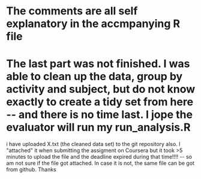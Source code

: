 #  The comments are all self explanatory in the accmpanying R file
 # The last part was not finished. I was able to clean up the data, group by activity and subject, but do not know exactly to create a tidy set from here -- and there is no   time last. I jope the evaluator  will run my run_analysis.R

i have uploaded X.txt (the cleaned data set) to the git repository also. I  "attached" it when submitting the assigment on Coursera but it took >5 minutes to upload the file and the deadline expired during that time!!!! -- so am not sure if the file got attached. In case it is not, the same file can be got from github.
Thanks